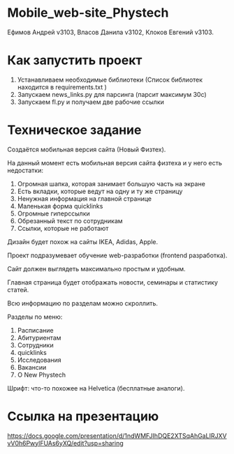 # Mobile_web-site_Phystech

Ефимов Андрей v3103,
Власов Данила v3102,
Клоков Евгений v3103.

# Как запустить проект

1) Устанавливаем необходимые библиотеки (Список библиотек находится в requirements.txt )
2) Запускаем news_links.py для парсинга (парсит максимум 30с)
3) Запускаем fl.py и получаем две рабочие ссылки

# Техническое задание

Создаётся мобильная версия сайта (Новый Физтех).

На данный момент есть мобильная версия сайта физтеха и у него есть недостатки:
1)	Огромная шапка, которая занимает большую часть на экране
2)	Есть вкладки, которые ведут на одну и ту же страницу
3)	Ненужная информация на главной странице
4)	Маленькая форма quicklinks
5)	Огромные гиперссылки
6)	Обрезанный текст по сотрудникам
7)	Ссылки, которые не работают

Дизайн будет похож на сайты IKEA, Adidas, Apple.

Проект подразумевает обучение web-разработки (frontend разработка).

Сайт должен выглядеть максимально простым и удобным.

Главная страница будет отображать новости, семинары и статистику статей.

Всю информацию по разделам можно скроллить.

Разделы по меню:
1)	Расписание
2)	Абитуриентам
3)	Сотрудники
4)	quicklinks
5)	Исследования
6)	Вакансии
7)	О New Phystech

Шрифт: что-то похожее на Helvetica (бесплатные аналоги).

# Ссылка на презентацию
https://docs.google.com/presentation/d/1ndWMFJIhDQE2XTSqAhGaLIRJXVvV0h6PwylFUAs6yXQ/edit?usp=sharing

